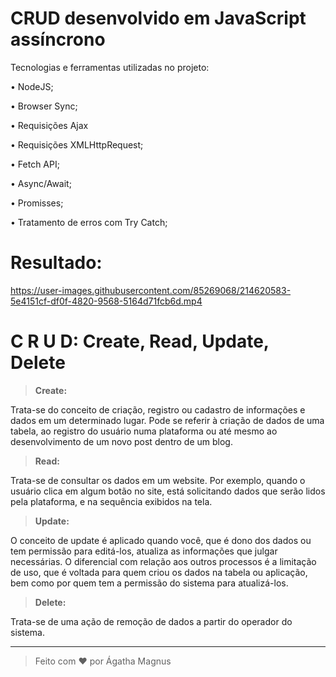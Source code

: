 # CRUD desenvolvido em JavaScript assíncrono

 Tecnologias e ferramentas utilizadas no projeto: 

• NodeJS;

• Browser Sync;

• Requisições Ajax

• Requisições XMLHttpRequest;

• Fetch API;

• Async/Await;

• Promisses;

• Tratamento de erros com Try Catch;

# Resultado:

https://user-images.githubusercontent.com/85269068/214620583-5e4151cf-df0f-4820-9568-5164d71fcb6d.mp4

# C R U D: Create, Read, Update, Delete

> **Create:** 

Trata-se do conceito de criação, registro ou cadastro de informações e dados em um determinado lugar. Pode se referir à criação de dados de uma tabela, ao registro do usuário numa plataforma ou até mesmo ao desenvolvimento de um novo post dentro de um blog. 


> **Read:**

Trata-se de consultar os dados em um website. Por exemplo, quando o usuário clica em algum botão no site, está solicitando dados que serão lidos pela plataforma, e na sequência exibidos na tela.

> **Update:**

O conceito de update é aplicado quando você, que é dono dos dados ou tem permissão para editá-los, atualiza as informações que julgar necessárias. O diferencial com relação aos outros processos é a limitação de uso, que é voltada para quem criou os dados na tabela ou aplicação, bem como por quem tem a permissão do sistema para atualizá-los.

> **Delete:**

Trata-se de uma ação de remoção de dados a partir do operador do sistema.


---
> <p> Feito com ❤ por Ágatha Magnus </p>
